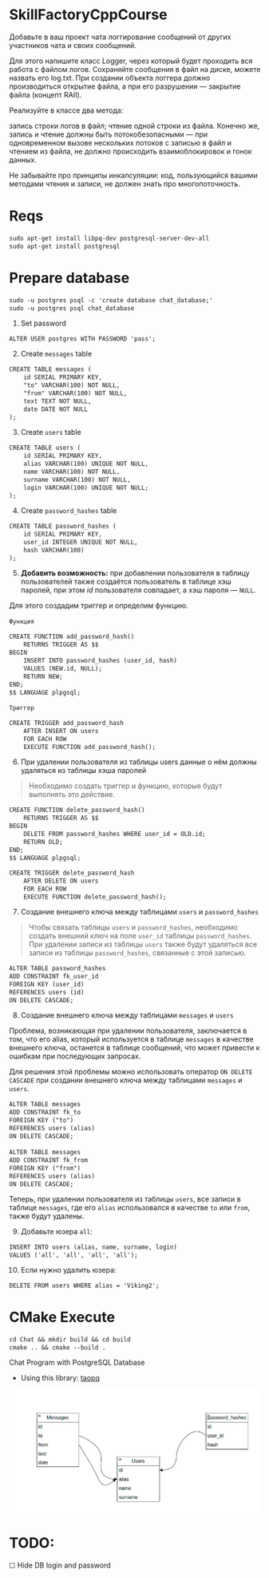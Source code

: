 # SkillFactoryCppCourse

Добавьте в ваш проект чата логгирование сообщений от других участников чата и своих сообщений.

Для этого напишите класс Logger, через который будет проходить вся работа с файлом логов. Сохраняйте сообщения в файл на диске, можете назвать его log.txt. При создании объекта логгера должно производиться открытие файла, а при его разрушении — закрытие файла (концепт RAII).

Реализуйте в классе два метода:

запись строки логов в файл;
чтение одной строки из файла.
Конечно же, запись и чтение должны быть потокобезопасными — при одновременном вызове нескольких потоков с записью в файл и чтением из файла, не должно происходить взаимоблокировок и гонок данных.

Не забывайте про принципы инкапсуляции: код, пользующийся вашими методами чтения и записи, не должен знать про многопоточность.

# Reqs
```
sudo apt-get install libpq-dev postgresql-server-dev-all
sudo apt-get install postgresql
```

# Prepare database
```
sudo -u postgres psql -c 'create database chat_database;'
sudo -u postgres psql chat_database
```
1. Set password
```
ALTER USER postgres WITH PASSWORD 'pass';
```
2. Create `messages` table
```
CREATE TABLE messages (
    id SERIAL PRIMARY KEY,
    "to" VARCHAR(100) NOT NULL,
    "from" VARCHAR(100) NOT NULL,
    text TEXT NOT NULL,
    date DATE NOT NULL
);
```
3. Create `users` table
```
CREATE TABLE users (
    id SERIAL PRIMARY KEY,
    alias VARCHAR(100) UNIQUE NOT NULL,
    name VARCHAR(100) NOT NULL,
    surname VARCHAR(100) NOT NULL,
    login VARCHAR(100) UNIQUE NOT NULL;
);
```
4. Create `password_hashes` table
```
CREATE TABLE password_hashes (
    id SERIAL PRIMARY KEY,
    user_id INTEGER UNIQUE NOT NULL,
    hash VARCHAR(100)
);
```
5. **Добавить возможность:** при добавлении пользователя в таблицу пользователей также создаётся пользователь в таблице хэш паролей, при этом _id_ пользователя совпадает, а хэш пароля — `NULL`.

Для этого создадим триггер и определим функцию.

`Функция`
```
CREATE FUNCTION add_password_hash()
    RETURNS TRIGGER AS $$
BEGIN
    INSERT INTO password_hashes (user_id, hash)
    VALUES (NEW.id, NULL);
    RETURN NEW;
END;
$$ LANGUAGE plpgsql;
```
`Триггер`
```
CREATE TRIGGER add_password_hash
    AFTER INSERT ON users
    FOR EACH ROW
    EXECUTE FUNCTION add_password_hash();
```
6. При удалении пользователя из таблицы users данные о нём должны удаляться из таблицы хэша паролей

> Необходимо создать триггер и функцию, которые будут выполнять это действие.

```
CREATE FUNCTION delete_password_hash()
    RETURNS TRIGGER AS $$
BEGIN
    DELETE FROM password_hashes WHERE user_id = OLD.id;
    RETURN OLD;
END;
$$ LANGUAGE plpgsql;
```
```
CREATE TRIGGER delete_password_hash
    AFTER DELETE ON users
    FOR EACH ROW
    EXECUTE FUNCTION delete_password_hash();
```

7.  Создание внешнего ключа между таблицами `users` и `password_hashes`

> Чтобы связать таблицы `users` и `password_hashes`, необходимо создать внешний ключ на поле `user_id` таблицы `password_hashes`. При удалении записи из таблицы `users` также будут удаляться все записи из таблицы `password_hashes`, связанные с этой записью.

```
ALTER TABLE password_hashes
ADD CONSTRAINT fk_user_id
FOREIGN KEY (user_id)
REFERENCES users (id)
ON DELETE CASCADE;
```

8.  Создание внешнего ключа между таблицами `messages` и `users`

Проблема, возникающая при удалении пользователя, заключается в том, что его alias, который используется в таблице `messages` в качестве внешнего ключа, останется в таблице сообщений, что может привести к ошибкам при последующих запросах.

Для решения этой проблемы можно использовать оператор `ON DELETE CASCADE` при создании внешнего ключа между таблицами `messages` и `users`.


```
ALTER TABLE messages
ADD CONSTRAINT fk_to
FOREIGN KEY ("to")
REFERENCES users (alias)
ON DELETE CASCADE;

ALTER TABLE messages
ADD CONSTRAINT fk_from
FOREIGN KEY ("from")
REFERENCES users (alias)
ON DELETE CASCADE;
```

Теперь, при удалении пользователя из таблицы `users`, все записи в таблице `messages`, где его `alias` использовался в качестве `to` или `from`, также будут удалены.

9. Добавьте юзера `all`:
```
INSERT INTO users (alias, name, surname, login)
VALUES ('all', 'all', 'all', 'all');
```

10. Если нужно удалить юзера:
```
DELETE FROM users WHERE alias = 'Viking2';
```

# CMake Execute
```
cd Chat && mkdir build && cd build
cmake .. && cmake --build .
```

Chat Program with PostgreSQL Database

* Using this library: [taopq](https://github.com/taocpp/taopq)

![Structure of database](Chat/database.png)

# TODO:

&#9744; Hide DB login and password